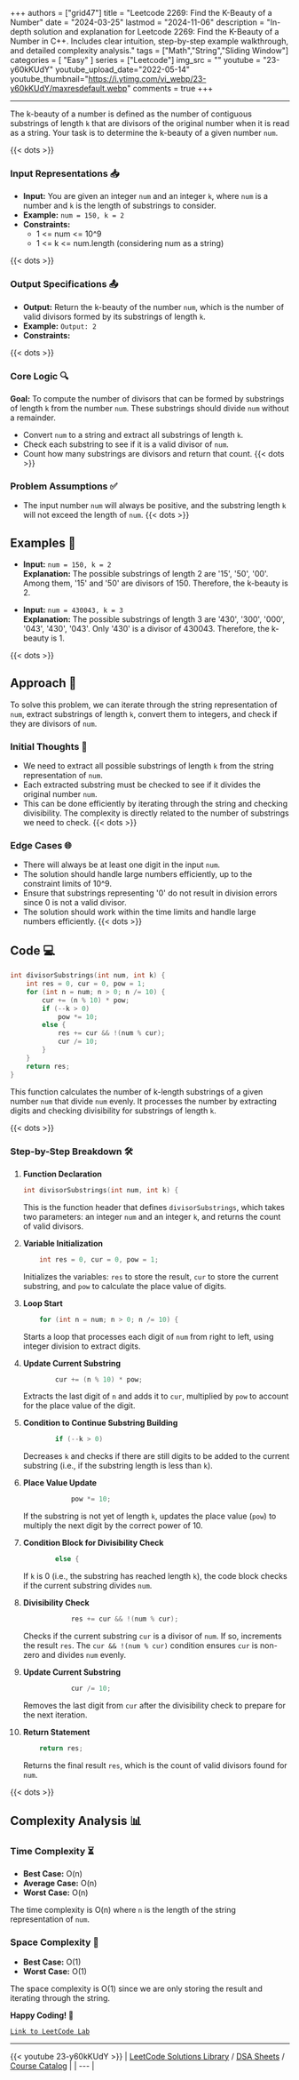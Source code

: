 
+++
authors = ["grid47"]
title = "Leetcode 2269: Find the K-Beauty of a Number"
date = "2024-03-25"
lastmod = "2024-11-06"
description = "In-depth solution and explanation for Leetcode 2269: Find the K-Beauty of a Number in C++. Includes clear intuition, step-by-step example walkthrough, and detailed complexity analysis."
tags = ["Math","String","Sliding Window"]
categories = [
    "Easy"
]
series = ["Leetcode"]
img_src = ""
youtube = "23-y60kKUdY"
youtube_upload_date="2022-05-14"
youtube_thumbnail="https://i.ytimg.com/vi_webp/23-y60kKUdY/maxresdefault.webp"
comments = true
+++



---
The k-beauty of a number is defined as the number of contiguous substrings of length `k` that are divisors of the original number when it is read as a string. Your task is to determine the k-beauty of a given number `num`.
<!--more-->
{{< dots >}}
### Input Representations 📥
- **Input:** You are given an integer `num` and an integer `k`, where `num` is a number and `k` is the length of substrings to consider.
- **Example:** `num = 150, k = 2`
- **Constraints:**
	- 1 <= num <= 10^9
	- 1 <= k <= num.length (considering num as a string)

{{< dots >}}
### Output Specifications 📤
- **Output:** Return the k-beauty of the number `num`, which is the number of valid divisors formed by its substrings of length `k`.
- **Example:** `Output: 2`
- **Constraints:**

{{< dots >}}
### Core Logic 🔍
**Goal:** To compute the number of divisors that can be formed by substrings of length `k` from the number `num`. These substrings should divide `num` without a remainder.

- Convert `num` to a string and extract all substrings of length `k`.
- Check each substring to see if it is a valid divisor of `num`.
- Count how many substrings are divisors and return that count.
{{< dots >}}
### Problem Assumptions ✅
- The input number `num` will always be positive, and the substring length `k` will not exceed the length of `num`.
{{< dots >}}
## Examples 🧩
- **Input:** `num = 150, k = 2`  \
  **Explanation:** The possible substrings of length 2 are '15', '50', '00'. Among them, '15' and '50' are divisors of 150. Therefore, the k-beauty is 2.

- **Input:** `num = 430043, k = 3`  \
  **Explanation:** The possible substrings of length 3 are '430', '300', '000', '043', '430', '043'. Only '430' is a divisor of 430043. Therefore, the k-beauty is 1.

{{< dots >}}
## Approach 🚀
To solve this problem, we can iterate through the string representation of `num`, extract substrings of length `k`, convert them to integers, and check if they are divisors of `num`.

### Initial Thoughts 💭
- We need to extract all possible substrings of length `k` from the string representation of `num`.
- Each extracted substring must be checked to see if it divides the original number `num`.
- This can be done efficiently by iterating through the string and checking divisibility. The complexity is directly related to the number of substrings we need to check.
{{< dots >}}
### Edge Cases 🌐
- There will always be at least one digit in the input `num`.
- The solution should handle large numbers efficiently, up to the constraint limits of 10^9.
- Ensure that substrings representing '0' do not result in division errors since 0 is not a valid divisor.
- The solution should work within the time limits and handle large numbers efficiently.
{{< dots >}}
## Code 💻
```cpp
int divisorSubstrings(int num, int k) {
    int res = 0, cur = 0, pow = 1;
    for (int n = num; n > 0; n /= 10) {
        cur += (n % 10) * pow;
        if (--k > 0)
            pow *= 10;
        else {
            res += cur && !(num % cur);
            cur /= 10;
        }
    }
    return res;        
}
```

This function calculates the number of k-length substrings of a given number `num` that divide `num` evenly. It processes the number by extracting digits and checking divisibility for substrings of length `k`.

{{< dots >}}
### Step-by-Step Breakdown 🛠️
1. **Function Declaration**
	```cpp
	int divisorSubstrings(int num, int k) {
	```
	This is the function header that defines `divisorSubstrings`, which takes two parameters: an integer `num` and an integer `k`, and returns the count of valid divisors.

2. **Variable Initialization**
	```cpp
	    int res = 0, cur = 0, pow = 1;
	```
	Initializes the variables: `res` to store the result, `cur` to store the current substring, and `pow` to calculate the place value of digits.

3. **Loop Start**
	```cpp
	    for (int n = num; n > 0; n /= 10) {
	```
	Starts a loop that processes each digit of `num` from right to left, using integer division to extract digits.

4. **Update Current Substring**
	```cpp
	        cur += (n % 10) * pow;
	```
	Extracts the last digit of `n` and adds it to `cur`, multiplied by `pow` to account for the place value of the digit.

5. **Condition to Continue Substring Building**
	```cpp
	        if (--k > 0)
	```
	Decreases `k` and checks if there are still digits to be added to the current substring (i.e., if the substring length is less than `k`).

6. **Place Value Update**
	```cpp
	            pow *= 10;
	```
	If the substring is not yet of length `k`, updates the place value (`pow`) to multiply the next digit by the correct power of 10.

7. **Condition Block for Divisibility Check**
	```cpp
	        else {
	```
	If `k` is 0 (i.e., the substring has reached length `k`), the code block checks if the current substring divides `num`.

8. **Divisibility Check**
	```cpp
	            res += cur && !(num % cur);
	```
	Checks if the current substring `cur` is a divisor of `num`. If so, increments the result `res`. The `cur && !(num % cur)` condition ensures `cur` is non-zero and divides `num` evenly.

9. **Update Current Substring**
	```cpp
	            cur /= 10;
	```
	Removes the last digit from `cur` after the divisibility check to prepare for the next iteration.

10. **Return Statement**
	```cpp
	    return res;        
	```
	Returns the final result `res`, which is the count of valid divisors found for `num`.

{{< dots >}}
## Complexity Analysis 📊
### Time Complexity ⏳
- **Best Case:** O(n)
- **Average Case:** O(n)
- **Worst Case:** O(n)

The time complexity is O(n) where `n` is the length of the string representation of `num`.

### Space Complexity 💾
- **Best Case:** O(1)
- **Worst Case:** O(1)

The space complexity is O(1) since we are only storing the result and iterating through the string.

**Happy Coding! 🎉**


[`Link to LeetCode Lab`](https://leetcode.com/problems/find-the-k-beauty-of-a-number/description/)

---
{{< youtube 23-y60kKUdY >}}
| [LeetCode Solutions Library](https://grid47.xyz/leetcode/) / [DSA Sheets](https://grid47.xyz/sheets/) / [Course Catalog](https://grid47.xyz/courses/) |
| --- |

